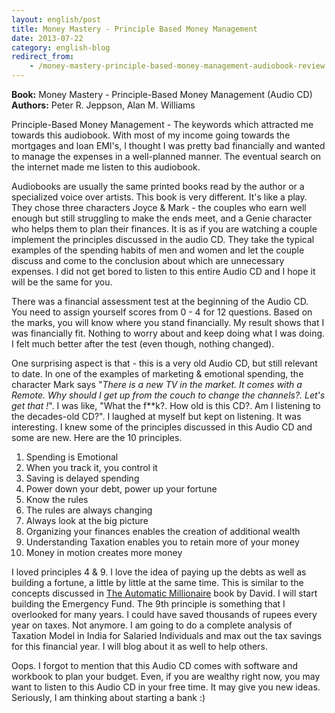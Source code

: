 ```yaml
---
layout: english/post
title: Money Mastery - Principle Based Money Management
date: 2013-07-22
category: english-blog
redirect_from:
    - /money-mastery-principle-based-money-management-audiobook-review
---
```

**Book:** Money Mastery - Principle-Based Money Management (Audio CD)
**Authors:** Peter R. Jeppson, Alan M. Williams

Principle-Based Money Management - The keywords which attracted me towards this audiobook. With most of my income going towards the mortgages and loan EMI's, I thought I was pretty bad financially and wanted to manage the expenses in a well-planned manner. The eventual search on the internet made me listen to this audiobook.

Audiobooks are usually the same printed books read by the author or a specialized voice over artists. This book is very different. It's like a play. They chose three characters Joyce & Mark - the couples who earn well enough but still struggling to make the ends meet, and a Genie character who helps them to plan their finances. It is as if you are watching a couple implement the principles discussed in the audio CD. They take the typical examples of the spending habits of men and women and let the couple discuss and come to the conclusion about which are unnecessary expenses. I did not get bored to listen to this entire Audio CD and I hope it will be the same for you.

There was a financial assessment test at the beginning of the Audio CD. You need to assign yourself scores from 0 - 4 for 12 questions. Based on the marks, you will know where you stand financially. My result shows that I was financially fit. Nothing to worry about and keep doing what I was doing. I felt much better after the test (even though, nothing changed).

One surprising aspect is that - this is a very old Audio CD, but still relevant to date. In one of the examples of marketing & emotional spending, the character Mark says "*There is a new TV in the market. It comes with a Remote. Why should I get up from the couch to change the channels?. Let's get that !*". I was like, "What the f**k?. How old is this CD?. Am I listening to the decades-old CD?". I laughed at myself but kept on listening. It was interesting. I knew some of the principles discussed in this Audio CD and some are new. Here are the 10 principles.

1. Spending is Emotional
2. When you track it, you control it
3. Saving is delayed spending
4. Power down your debt, power up your fortune
5. Know the rules
6. The rules are always changing
7. Always look at the big picture
8. Organizing your finances enables the creation of additional wealth
9. Understanding Taxation enables you to retain more of your money
10. Money in motion creates more money

I loved principles 4 & 9. I love the idea of paying up the debts as well as building a fortune, a little by little at the same time. This is similar to the concepts discussed in [The Automatic Millionaire]({{site.home}}/english/blog/the-automatic-millionaire-david-bach-book-review/) book by David. I will start building the Emergency Fund. The 9th principle is something that I overlooked for many years. I could have saved thousands of rupees every year on taxes. Not anymore. I am going to do a complete analysis of Taxation Model in India for Salaried Individuals and max out the tax savings for this financial year. I will blog about it as well to help others.

Oops. I forgot to mention that this Audio CD comes with software and workbook to plan your budget. Even, if you are wealthy right now, you may want to listen to this Audio CD in your free time. It may give you new ideas. Seriously, I am thinking about starting a bank :)
